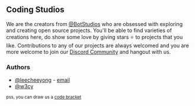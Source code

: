 ## Coding Studios

We are the creators from [@BotStudios](https://github.com/botstudios) who are obsessed with exploring and creating open source projects. You'll be able to find varieties of creations here, do show some love by giving stars ⭐ to projects that you like. Contributions to any of our projects are always welcomed and you are more welcome to join our [Discord Community](https://discord.gg/Ty6nM6y3Ug) and hangout with us.

### Authors
- [@leecheeyong](https://github.com/leecheeyong) - [email](mailto:tojoeleeofficial@gmail.com)
- [@w3cy](https://github.com/w3cy)

<sub>pss, you can draw us a [code bracket](https://github.com/CodingStudios/Code-Bracket)</sub>

